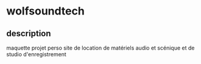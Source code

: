 # wolfsoundtech
## description
maquette projet perso site de location de matériels audio et scénique et de studio d'enregistrement
